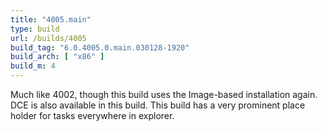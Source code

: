 ```yaml
---
title: "4005.main"
type: build
url: /builds/4005
build_tag: "6.0.4005.0.main.030128-1920"
build_arch: [ "x86" ]
build_m: 4
---
```


Much like 4002, though this build uses the Image-based installation again. DCE is also available in this build. This build has a very prominent place holder for tasks everywhere in explorer.